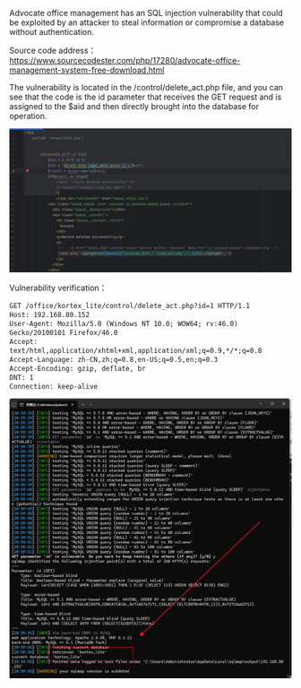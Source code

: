

Advocate office management has an SQL injection vulnerability that could be exploited by an attacker to steal information or compromise a database without authentication.





Source code address：https://www.sourcecodester.com/php/17280/advocate-office-management-system-free-download.html



The vulnerability is located in the /control/delete_act.php file, and you can see that the code is the id parameter that receives the GET request and is assigned to the $aid and then directly brought into the database for operation.

![image-20250314115640812](images/image-20250314115640812.png)



Vulnerability verification：

```
GET /office/kortex_lite/control/delete_act.php?id=1 HTTP/1.1
Host: 192.168.80.152
User-Agent: Mozilla/5.0 (Windows NT 10.0; WOW64; rv:46.0) Gecko/20100101 Firefox/46.0
Accept: text/html,application/xhtml+xml,application/xml;q=0.9,*/*;q=0.8
Accept-Language: zh-CN,zh;q=0.8,en-US;q=0.5,en;q=0.3
Accept-Encoding: gzip, deflate, br
DNT: 1
Connection: keep-alive
```

![image-20250314115731276](images/image-20250314115731276.png)



































